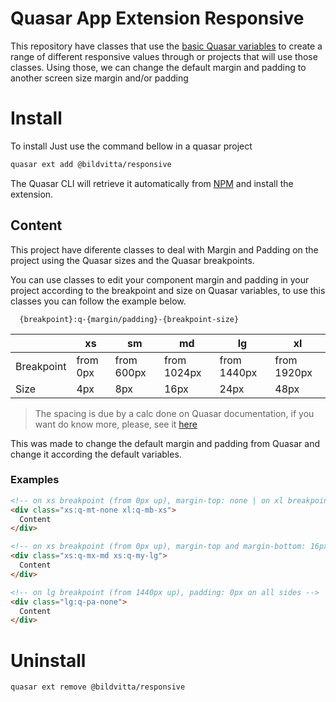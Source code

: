 Quasar App Extension Responsive
===

This repository have classes that use the [basic Quasar variables](https://quasar.dev/style/sass-scss-variables#Variables-list) to create a range of different responsive values through or projects that will use those classes.
Using those, we can change the default margin and padding to another screen size margin and/or padding

# Install

To install Just use the command bellow in a quasar project
```bash
quasar ext add @bildvitta/responsive
```

The Quasar CLI will retrieve it automatically from [NPM](https://www.npmjs.com/package/@bildvitta/quasar-app-extension-responsive) and install the extension.

## Content

This project have diferente classes to deal with Margin and Padding on the project using the Quasar sizes and the Quasar breakpoints.

You can use classes to edit your component margin and padding in your project according to the breakpoint and size on Quasar variables, to use this classes you can follow the example below.

```
  {breakpoint}:q-{margin/padding}-{breakpoint-size}
```

|            | xs       | sm         | md          | lg          | xl          |
|------------|----------|------------|-------------|-------------|-------------|
| Breakpoint | from 0px | from 600px | from 1024px | from 1440px | from 1920px |
| Size       | 4px      | 8px        | 16px        | 24px        | 48px        |
> The spacing is due by a calc done on Quasar documentation, if you want do know more, please, see it [here](https://quasar.dev/style/sass-scss-variables#Variables-list)

This was made to change the default margin and padding from Quasar and change it according the default variables. 

### Examples 

```html
<!-- on xs breakpoint (from 0px up), margin-top: none | on xl breakpoint (from 1920px), margin-bottom: 4px (xs breakpoint size) -->
<div class="xs:q-mt-none xl:q-mb-xs">
  Content
</div>
```

```html
<!-- on xs breakpoint (from 0px up), margin-top and margin-bottom: 16px (md size ) | on xs breakpoint (from 0px up), margin-left and margin-right: 24px (lg size)-->
<div class="xs:q-mx-md xs:q-my-lg">
  Content
</div>
```

```html
<!-- on lg breakpoint (from 1440px up), padding: 0px on all sides -->
<div class="lg:q-pa-none">
  Content
</div>
```

# Uninstall
```bash
quasar ext remove @bildvitta/responsive
```
